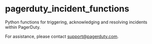 pagerduty_incident_functions
============================

Python functions for triggering, acknowledging and resolving incidents within PagerDuty.

For assistance, please contact support@pagerduty.com.
